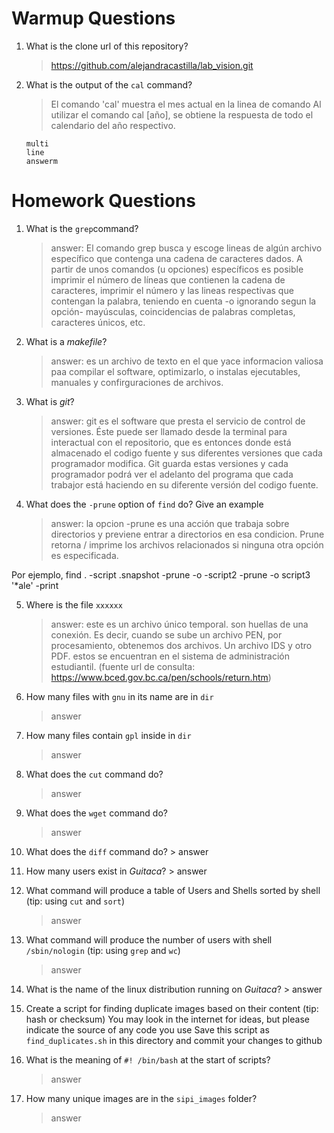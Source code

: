 # Warmup Questions

1.  What is the clone url of this repository?
    > https://github.com/alejandracastilla/lab_vision.git   

2.  What is the output of the ``cal`` command?
    > El comando 'cal' muestra el mes actual en la linea de comando 
    > Al utilizar el comando cal [año], se obtiene la respuesta de todo el calendario del año respectivo.
    
        multi 
        line
        answerm

# Homework Questions

1.  What is the ``grep``command?
    >   answer: El comando grep busca y escoge lineas de algún archivo específico que contenga una cadena de caracteres dados. A partir de unos comandos (u opciones) específicos es posible imprimir el número de líneas que contienen la cadena de caracteres, imprimir el número y las lineas respectivas que contengan la palabra, teniendo en cuenta -o ignorando segun la opción- mayúsculas, coincidencias de palabras completas, caracteres únicos, etc.

2.  What is a *makefile*?
    >   answer: es un archivo de texto en el que yace informacion valiosa paa compilar el software, optimizarlo, o instalas ejecutables, manuales y confirguraciones de archivos.

3.  What is *git*?
    >   answer: git es el software que  presta el servicio de control de versiones. Éste puede ser llamado desde la terminal para interactual con el repositorio, que es entonces donde está almacenado el codigo fuente y sus diferentes versiones que cada programador modifica. Git guarda estas versiones y cada programador podrá ver el adelanto del programa que cada trabajor está haciendo en su diferente versión del codigo fuente.

4.  What does the ``-prune`` option of ``find`` do? Give an example
    >   answer: la opcion -prune es una acción que trabaja sobre directorios y previene entrar a directorios en esa condicion.  Prune retorna / imprime los archivos relacionados si ninguna otra opción es especificada.

Por ejemplo, find . -script .snapshot -prune -o -script2 -prune -o script3 '*ale' -print

5.  Where is the file ``xxxxxx``
    >   answer: este es un archivo único temporal. son huellas de una conexión. Es decir, cuando se sube un archivo PEN, por procesamiento, obtenemos dos archivos. Un archivo IDS y otro PDF. estos se encuentran en el sistema de administración estudiantil. (fuente url de consulta: https://www.bced.gov.bc.ca/pen/schools/return.htm)

6.  How many files with ``gnu`` in its name are in ``dir``
    >   answer

7.  How many files contain ``gpl`` inside in ``dir``
    >   answer

8.  What does the ``cut`` command do?
    >   answer

9.  What does the ``wget`` command do?
    >   answer

10.  What does the ``diff`` command do?
    >   answer

11.  How many users exist in *Guitaca*?
    >   answer

12. What command will produce a table of Users and Shells sorted by shell (tip: using ``cut`` and ``sort``)
    >   answer

13. What command will produce the number of users with shell ``/sbin/nologin`` (tip: using ``grep`` and ``wc``)
    >   answer

14.  What is the name of the linux distribution running on *Guitaca*?
    >   answer

15. Create a script for finding duplicate images based on their content (tip: hash or checksum)
    You may look in the internet for ideas, but please indicate the source of any code you use
    Save this script as ``find_duplicates.sh`` in this directory and commit your changes to github

16. What is the meaning of ``#! /bin/bash`` at the start of scripts?
    >   answer

17. How many unique images are in the ``sipi_images`` folder?
    >   answer
    
